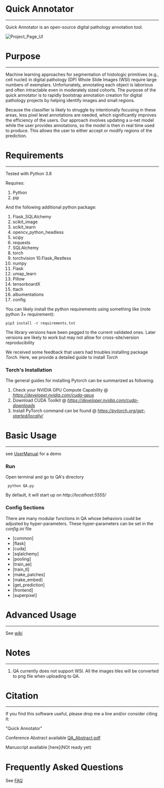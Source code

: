 # Quick Annotator
---
Quick Annotator is an open-source digital pathology annotation tool.

![Project_Page_UI](https://user-images.githubusercontent.com/35504986/102566371-6ac8da80-40ad-11eb-87c4-1654b88610ea.png)


# Purpose
---
Machine learning approaches for segmentation of histologic primitives (e.g., cell nuclei) in digital 
pathology (DP) Whole Slide Images (WSI) require large numbers of exemplars. Unfortunately, annotating 
each object is laborious and often intractable even in moderately sized cohorts. 
The purpose of the quick annotator is to rapidly bootstrap annotation creation for digital
pathology projects by helping identify images and small regions.

Because the classifier is likely to struggle by intentionally focusing in these areas, 
less pixel level annotations are needed, which significantly improves the efficiency of the users.
Our approach involves updating a u-net model while the user provides annotations, so the model is
then in real time used to produce. This allows the user to either accept or modify regions of the 
prediction.

# Requirements
---
Tested with Python 3.8

Requires:
1. Python 
2. pip

And the following additional python package:
1. Flask_SQLAlchemy
2. scikit_image
3. scikit_learn
4. opencv_python_headless
5. scipy
6. requests
7. SQLAlchemy
8. torch
9. torchvision
10.Flask_Restless
11. numpy
12. Flask
13. umap_learn
14. Pillow
15. tensorboardX
16. ttach
17. albumentations
18. config

You can likely install the python requirements using something like (note python 3+ requirement):
```
pip3 install -r requirements.txt
```
The library versions have been pegged to the current validated ones. 
Later versions are likely to work but may not allow for cross-site/version reproducibility

We received some feedback that users had troubles installing package *Torch*. Here, we provide a detailed guide to install
*Torch*
### Torch's Installation
The general guides for installing Pytorch can be summarized as following:
1. Check your NVIDIA GPU Compute Capability @ *https://developer.nvidia.com/cuda-gpus* 
2. Download CUDA Toolkit @ *https://developer.nvidia.com/cuda-downloads* 
3. Install PyTorch command can be found @ *https://pytorch.org/get-started/locally/* 


# Basic Usage
---
see [UserManual](http://hawking.case.edu:3030/deeplearning/quick_annotator/blob/master/wiki.md#user-manual) for a demo
### Run
Open terminal and go to QA's directory
```
 python QA.py
```
By default, it will start up on *http://localhost:5555/* 

### Config Sections
There are many modular functions in QA whose behaviors could be adjusted by hyper-parameters. These hyper-parameters can 
be set in the *config.ini* file
- [common]
- [flask]
- [cuda]
- [sqlalchemy]
- [pooling]
- [train_ae]
- [train_tl]
- [make_patches]
- [make_embed]
- [get_prediction]
- [frontend]
- [superpixel]


# Advanced Usage
---
See [wiki](http://hawking.case.edu:18080/deeplearning/quick_annotator/blob/master/wiki.md)
# Notes
---

1. QA currently does not support WSI. All the images tiles will be converted to png file when uploading to QA.

# Citation
---
If you find this software useful, please drop me a line and/or consider citing it:

"Quick Annotator"

Conference Abstract available [QA_Abstract.pdf](https://github.com/choosehappy/QuickAnnotator/files/5713232/QA_Abstract.pdf)

Manuscript available [here](NOt ready yet)

# Frequently Asked Questions
See [FAQ](http://hawking.case.edu:3030/deeplearning/quick_annotator/blob/master/wiki.md#frequently-asked-questions)



